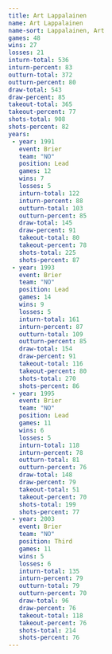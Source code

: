 ```yaml
---
title: Art Lappalainen
name: Art Lappalainen
name-sort: Lappalainen, Art
games: 48
wins: 27
losses: 21
inturn-total: 536
inturn-percent: 83
outturn-total: 372
outturn-percent: 80
draw-total: 543
draw-percent: 85
takeout-total: 365
takeout-percent: 77
shots-total: 908
shots-percent: 82
years:
 - year: 1991
   event: Brier
   team: "NO"
   position: Lead
   games: 12
   wins: 7
   losses: 5
   inturn-total: 122
   inturn-percent: 88
   outturn-total: 103
   outturn-percent: 85
   draw-total: 145
   draw-percent: 91
   takeout-total: 80
   takeout-percent: 78
   shots-total: 225
   shots-percent: 87
 - year: 1993
   event: Brier
   team: "NO"
   position: Lead
   games: 14
   wins: 9
   losses: 5
   inturn-total: 161
   inturn-percent: 87
   outturn-total: 109
   outturn-percent: 85
   draw-total: 154
   draw-percent: 91
   takeout-total: 116
   takeout-percent: 80
   shots-total: 270
   shots-percent: 86
 - year: 1995
   event: Brier
   team: "NO"
   position: Lead
   games: 11
   wins: 6
   losses: 5
   inturn-total: 118
   inturn-percent: 78
   outturn-total: 81
   outturn-percent: 76
   draw-total: 148
   draw-percent: 79
   takeout-total: 51
   takeout-percent: 70
   shots-total: 199
   shots-percent: 77
 - year: 2003
   event: Brier
   team: "NO"
   position: Third
   games: 11
   wins: 5
   losses: 6
   inturn-total: 135
   inturn-percent: 79
   outturn-total: 79
   outturn-percent: 70
   draw-total: 96
   draw-percent: 76
   takeout-total: 118
   takeout-percent: 76
   shots-total: 214
   shots-percent: 76
---
```

